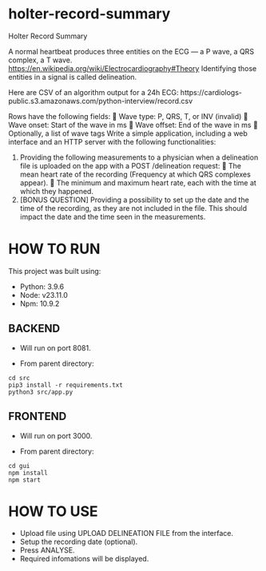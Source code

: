 # holter-record-summary

Holter Record Summary

A normal heartbeat produces three entities on the ECG — a P wave, a QRS complex, a T wave.
https://en.wikipedia.org/wiki/Electrocardiography#Theory
Identifying those entities in a signal is called delineation.

Here are CSV of an algorithm output for a 24h ECG: https://cardiologs-
public.s3.amazonaws.com/python-interview/record.csv

Rows have the following fields:
 Wave type: P, QRS, T, or INV (invalid)
 Wave onset: Start of the wave in ms
 Wave offset: End of the wave in ms
 Optionally, a list of wave tags
Write a simple application, including a web interface and an HTTP server with the following
functionalities:

1. Providing the following measurements to a physician when a delineation file is uploaded on the app
   with a POST /delineation request:
    The mean heart rate of the recording (Frequency at which QRS complexes appear).
    The minimum and maximum heart rate, each with the time at which they happened.
2. [BONUS QUESTION] Providing a possibility to set up the date and the time of the recording, as they
   are not included in the file. This should impact the date and the time seen in the measurements.


# HOW TO RUN

This project was built using:

- Python: 3.9.6
- Node: v23.11.0
- Npm: 10.9.2

## BACKEND

- Will run on port 8081.

- From parent directory:

```
cd src
pip3 install -r requirements.txt
python3 src/app.py
```

## FRONTEND

- Will run on port 3000.

- From parent directory:

```
cd gui
npm install
npm start
```

# HOW TO USE

- Upload file using UPLOAD DELINEATION FILE from the interface.
- Setup the recording date (optional).
- Press ANALYSE.
- Required infomations will be displayed.
